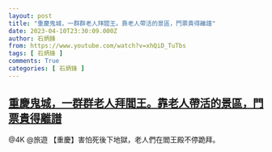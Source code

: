 ```yaml
---
layout: post
title: "重慶鬼城，一群群老人拜閻王。靠老人帶活的景區，門票貴得離譜"
date: 2023-04-10T23:30:09.000Z
author: 石炳鋒
from: https://www.youtube.com/watch?v=xhQiD_TuTbs
tags: [ 石炳锋 ]
comments: True
categories: [ 石炳锋 ]
---
```

<!--1681169409000-->
[重慶鬼城，一群群老人拜閻王。靠老人帶活的景區，門票貴得離譜](https://www.youtube.com/watch?v=xhQiD_TuTbs)
------

<div>
@4K  @旅遊  【重慶】害怕死後下地獄，老人們在閻王殿不停跪拜。
</div>
